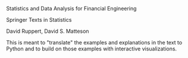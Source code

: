 Statistics and Data Analysis for Financial Engineering

Springer Texts in Statistics 

David Ruppert, David S. Matteson


This is meant to "translate" the examples and explanations in the text to Python and to build on those examples with interactive visualizations. 
